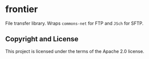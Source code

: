 # frontier

File transfer library. Wraps `commons-net` for FTP and `JSch` for SFTP.

## Copyright and License

This project is licensed under the terms of the Apache 2.0 license.
